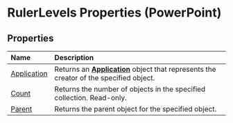 
# RulerLevels Properties (PowerPoint)

## Properties



|**Name**|**Description**|
|:-----|:-----|
|[Application](0e87f610-98d7-0e3d-b578-0f2819f372d7.md)|Returns an  **[Application](978c2b99-4271-b953-4283-73b5f3d96f41.md)** object that represents the creator of the specified object.|
|[Count](5278b041-dabb-7b14-32ef-528b238d3326.md)|Returns the number of objects in the specified collection. Read-only.|
|[Parent](80d2cdae-bbbf-4d29-ebd8-2fe5eab37737.md)|Returns the parent object for the specified object.|
